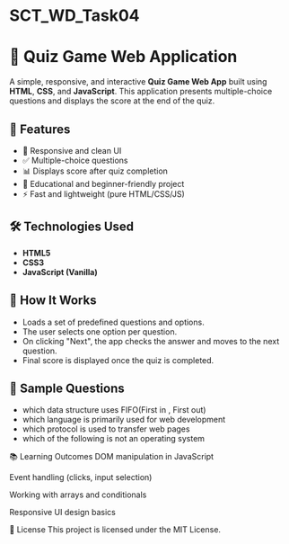 # SCT_WD_Task04
# 🎯 Quiz Game Web Application

A simple, responsive, and interactive **Quiz Game Web App** built using **HTML**, **CSS**, and **JavaScript**. This application presents multiple-choice questions and displays the score at the end of the quiz.

## 🚀 Features

- 📱 Responsive and clean UI
- ✅ Multiple-choice questions
- 📊 Displays score after quiz completion
- 🧠 Educational and beginner-friendly project
- ⚡ Fast and lightweight (pure HTML/CSS/JS)


## 🛠️ Technologies Used

- **HTML5**
- **CSS3**
- **JavaScript (Vanilla)**

## 🧩 How It Works

- Loads a set of predefined questions and options.
- The user selects one option per question.
- On clicking "Next", the app checks the answer and moves to the next question.
- Final score is displayed once the quiz is completed.

## 🧪 Sample Questions
- which data structure uses FIFO(First in , First out)
- which language is primarily used for web development
- which protocol is used to transfer web pages
- which of the following is not an operating system

📚 Learning Outcomes
DOM manipulation in JavaScript

Event handling (clicks, input selection)

Working with arrays and conditionals

Responsive UI design basics

📝 License
This project is licensed under the MIT License.

